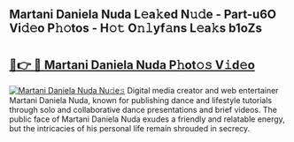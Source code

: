 ## Martani Daniela Nuda L𝚎a𝚔ed N𝚞𝚍e - Part-u6O Vi𝚍𝚎o P𝚑𝚘tos - H𝚘𝚝 O𝚗𝚕yf𝚊ns L𝚎a𝚔s b1oZs

# <h2><a href="http://kf806p.oniu.top/?m=Martani+Daniela+Nuda">🔗👉 🔴 Martani Daniela Nuda P𝚑ot𝚘𝚜 V𝚒d𝚎o</a></h2>

[![Martani Daniela Nuda Nu𝚍e𝚜](https://i.imgur.com/0qMVB7G.gif)](http://kf806p.oniu.top/?m=Martani+Daniela+Nuda)
Digital media creator and web entertainer Martani Daniela Nuda, known for publishing dance and lifestyle tutorials through solo and collaborative dance presentations and brief videos. The public face of Martani Daniela Nuda exudes a friendly and relatable energy, but the intricacies of his personal life remain shrouded in secrecy.  
